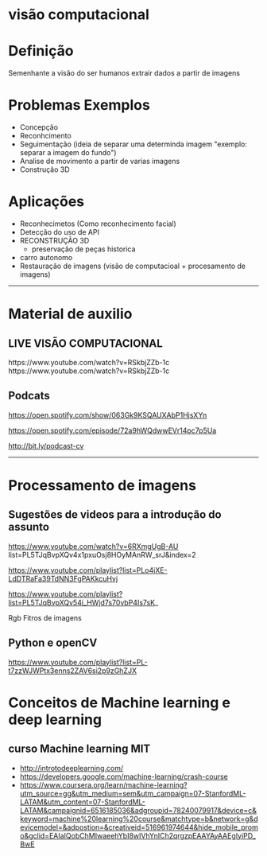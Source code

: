 # visão computacional


# Definição

Semenhante a visão do ser humanos
extrair dados a partir de imagens

# Problemas Exemplos
- Concepção 
- Reconhcimento 
- Seguimentação (ideia de separar uma determinda imagem "exemplo: separar a imagem do fundo")
- Analise de movimento a partir de varias imagens
- Construção 3D

# Aplicações
- Reconhecimetos (Como reconhecimento facial)
- Detecção do uso de API 
- RECONSTRUÇÃO 3D
    - preservação de peças historica
- carro autonomo
- Restauração de imagens (visão de computacioal + procesamento de imagens)
--------------------------------------------------------------------
# Material de auxilio

## LIVE VISÃO COMPUTACIONAL

<html>
    <body>
    <link> https://www.youtube.com/watch?v=RSkbjZZb-1c <link>

<link>https://www.youtube.com/watch?v=RSkbjZZb-1c<link>
    </body>
</html>

## Podcats

https://open.spotify.com/show/063Gk9KSQAUXAbP1HjsXYn

https://open.spotify.com/episode/72a9hWQdwwEVr14pc7p5Ua

http://bit.ly/podcast-cv

--------------------------------------------------------------------
# Processamento de imagens

## Sugestões de videos para a introdução do assunto

https://www.youtube.com/watch?v=6RXmgUgB-AU list=PL5TJqBvpXQv4x1pxuOsj8HOyMAnRW_srJ&index=2

https://www.youtube.com/playlist?list=PLo4jXE-LdDTRaFa39TdNN3FgPAKkcuHvj 

https://www.youtube.com/playlist?list=PL5TJqBvpXQv54i_HWjd7s70vbP4Is7sK_

Rgb
Fitros de imagens

## Python e openCV
https://www.youtube.com/playlist?list=PL-t7zzWJWPtx3enns2ZAV6si2p9zGhZJX

# Conceitos de Machine learning e deep learning
## curso Machine learning MIT 
    
- http://introtodeeplearning.com/
- https://developers.google.com/machine-learning/crash-course
- https://www.coursera.org/learn/machine-learning?utm_source=gg&utm_medium=sem&utm_campaign=07-StanfordML-LATAM&utm_content=07-StanfordML-LATAM&campaignid=6516185036&adgroupid=78240079917&device=c&keyword=machine%20learning%20course&matchtype=b&network=g&devicemodel=&adpostion=&creativeid=516961974644&hide_mobile_promo&gclid=EAIaIQobChMIwaeehYbI8wIVhYnICh2qrgzpEAAYAyAAEgIyiPD_BwE
